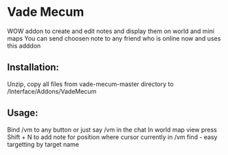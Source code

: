 # Vade Mecum

WOW addon to create and edit notes and display them on world and mini maps
You can send choosen note to any friend who is online now and uses this adddon

## Installation:
Unzip, copy all files from vade-mecum-master directory  to /Interface/Addons/VadeMecum
## Usage: 
Bind /vm to any button or just say /vm in the chat
In world map view press Shift + N to add note for position where cursor currently in
/vm find   - easy targetting by target name
